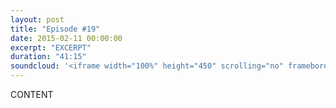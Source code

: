 ```yaml
---
layout: post
title: "Episode #19"
date: 2015-02-11 00:00:00
excerpt: "EXCERPT"
duration: "41:15"
soundcloud: '<iframe width="100%" height="450" scrolling="no" frameborder="no" src="https://w.soundcloud.com/player/?url=https%3A//api.soundcloud.com/tracks/186864886&amp;auto_play=false&amp;hide_related=false&amp;show_comments=true&amp;show_user=true&amp;show_reposts=false&amp;visual=true"></iframe>'
---
```


CONTENT
